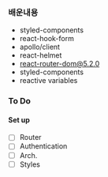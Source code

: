 ### 배운내용

- styled-components
- react-hook-form
- apollo/client
- react-helmet
- react-router-dom@5.2.0
- styled-components
- reactive variables

### To Do

#### Set up

- [ ] Router
- [ ] Authentication
- [ ] Arch.
- [ ] Styles
